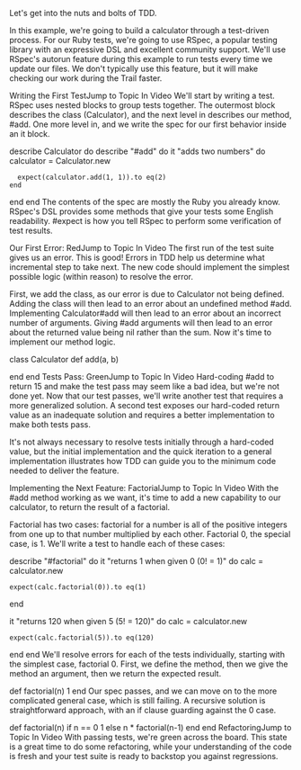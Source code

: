 Let's get into the nuts and bolts of TDD.

In this example, we're going to build a calculator through a test-driven process. For our Ruby tests, we're going to use RSpec, a popular testing library with an expressive DSL and excellent community support. We'll use RSpec's autorun feature during this example to run tests every time we update our files. We don't typically use this feature, but it will make checking our work during the Trail faster.

Writing the First TestJump to Topic In Video
We'll start by writing a test. RSpec uses nested blocks to group tests together. The outermost block describes the class (Calculator), and the next level in describes our method, #add. One more level in, and we write the spec for our first behavior inside an it block.

describe Calculator do
  describe "#add" do
    it "adds two numbers" do
      calculator = Calculator.new

      expect(calculator.add(1, 1)).to eq(2)
    end
  end
end
The contents of the spec are mostly the Ruby you already know. RSpec's DSL provides some methods that give your tests some English readability. #expect is how you tell RSpec to perform some verification of test results.

Our First Error: RedJump to Topic In Video
The first run of the test suite gives us an error. This is good! Errors in TDD help us determine what incremental step to take next. The new code should implement the simplest possible logic (within reason) to resolve the error.

First, we add the class, as our error is due to Calculator not being defined. Adding the class will then lead to an error about an undefined method #add. Implementing Calculator#add will then lead to an error about an incorrect number of arguments. Giving #add arguments will then lead to an error about the returned value being nil rather than the sum. Now it's time to implement our method logic.

class Calculator
  def add(a, b)

  end
end
Tests Pass: GreenJump to Topic In Video
Hard-coding #add to return 15 and make the test pass may seem like a bad idea, but we're not done yet. Now that our test passes, we'll write another test that requires a more generalized solution. A second test exposes our hard-coded return value as an inadequate solution and requires a better implementation to make both tests pass.

It's not always necessary to resolve tests initially through a hard-coded value, but the initial implementation and the quick iteration to a general implementation illustrates how TDD can guide you to the minimum code needed to deliver the feature.

Implementing the Next Feature: FactorialJump to Topic In Video
With the #add method working as we want, it's time to add a new capability to our calculator, to return the result of a factorial.

Factorial has two cases: factorial for a number is all of the positive integers from one up to that number multiplied by each other. Factorial 0, the special case, is 1. We'll write a test to handle each of these cases:

describe "#factorial" do
  it "returns 1 when given 0 (0! = 1)" do
    calc = calculator.new

    expect(calc.factorial(0)).to eq(1)
  end

  it "returns 120 when given 5 (5! = 120)" do
    calc = calculator.new

    expect(calc.factorial(5)).to eq(120)
  end
end
We'll resolve errors for each of the tests individually, starting with the simplest case, factorial 0. First, we define the method, then we give the method an argument, then we return the expected result.

def factorial(n)
  1
end
Our spec passes, and we can move on to the more complicated general case, which is still failing. A recursive solution is straightforward approach, with an if clause guarding against the 0 case.

def factorial(n)
  if n == 0
    1
  else
    n * factorial(n-1)
  end
end
RefactoringJump to Topic In Video
With passing tests, we're green across the board. This state is a great time to do some refactoring, while your understanding of the code is fresh and your test suite is ready to backstop you against regressions.
